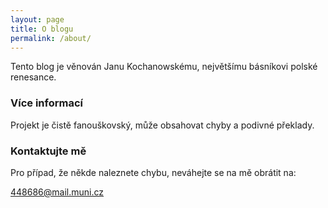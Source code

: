 ```yaml
---
layout: page
title: O blogu
permalink: /about/
---
```


Tento blog je věnován Janu Kochanowskému, největšímu básníkovi polské renesance.

### Více informací

Projekt je čistě fanouškovský, může obsahovat chyby a podivné překlady. 

### Kontaktujte mě

Pro případ, že někde naleznete chybu, neváhejte se na mě obrátit na:

[448686@mail.muni.cz](448686@mail.muni.cz)